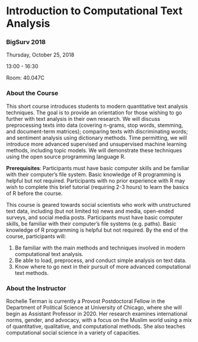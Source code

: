 # Introduction to Computational Text Analysis

### BigSurv 2018

Thursday, October 25, 2018

13:00 - 16:30

Room: 40.047C

### About the Course


This short course introduces students to modern quantitative text analysis techniques. The goal is to provide an orientation for those wishing to go further with text analysis in their own research. We will discuss preprocessing texts into data (covering n-grams, stop words, stemming, and document-term matrices); comparing texts with discriminating words; and sentiment analysis using dictionary methods. Time permitting, we will introduce more advanced supervised and unsupervised machine learning methods, including topic models. We will demonstrate these techniques using the open source programming language R.

**Prerequisites**: Participants must have basic computer skills and be familiar with their computer’s file system. Basic knowledge of R programming is helpful but not required. Participants with no prior experience with R may wish to complete this brief tutorial (requiring 2-3 hours) to learn the basics of R before the course.

This course is geared towards social scientists who work with unstructured text data, including (but not limited to) news and media, open-ended surveys, and social media posts. Participants must have basic computer skills, be familiar with their computer’s file systems (e.g. paths). Basic knowledge of R programming is helpful but not required. By the end of the course, participants will:

1. Be familiar with the main methods and techniques involved in modern computational text analysis.
2. Be able to load, preprocess, and conduct simple analysis on text data.
3. Know where to go next in their pursuit of more advanced computational text methods.


### About the Instructor

Rochelle Terman is currently a Provost Postdoctoral Fellow in the Department of Political Science at University of Chicago, where she will begin as Assistant Professor in 2020. Her research examines international norms, gender, and advocacy, with a focus on the Muslim world using a mix of quantitative, qualitative, and computational methods. She also teaches computational social science in a variety of capacities.
